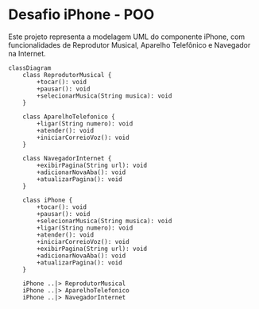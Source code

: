 # Desafio iPhone - POO

Este projeto representa a modelagem UML do componente iPhone, com funcionalidades de Reprodutor Musical, Aparelho Telefônico e Navegador na Internet.

```mermaid
classDiagram
    class ReprodutorMusical {
        +tocar(): void
        +pausar(): void
        +selecionarMusica(String musica): void
    }

    class AparelhoTelefonico {
        +ligar(String numero): void
        +atender(): void
        +iniciarCorreioVoz(): void
    }

    class NavegadorInternet {
        +exibirPagina(String url): void
        +adicionarNovaAba(): void
        +atualizarPagina(): void
    }

    class iPhone {
        +tocar(): void
        +pausar(): void
        +selecionarMusica(String musica): void
        +ligar(String numero): void
        +atender(): void
        +iniciarCorreioVoz(): void
        +exibirPagina(String url): void
        +adicionarNovaAba(): void
        +atualizarPagina(): void
    }

    iPhone ..|> ReprodutorMusical
    iPhone ..|> AparelhoTelefonico
    iPhone ..|> NavegadorInternet
